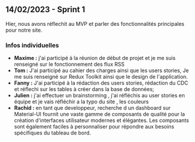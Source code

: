  
## 14/02/2023 - Sprint 1

Hier, nous avons réflechit au MVP et parler des fonctionnalités principales pour notre site.

### Infos individuelles

- **Maxime :** j'ai participé à la réunion de début de projet et je me suis renseigné sur le fonctionnement des flux RSS 
- **Tom :** J'ai participé au cahier des charges ainsi que les users stories, Je me suis renseigné sur Redux Toolkit ainsi que le design de l'application.
- **Fanny :** J'ai participé à la rédaction des users stories, rédaction du CDC et réflechi sur les tables à créer dans la base de données; 
- **Julien :** j'ai effectuer un brainstorming , j'ai réfléchis au user stories en équipe et je vais réfléchir a la typo du site , les couleurs
- **Rachid :** en tant que developpeur, recherche d un dashboard sur Material-UI fournit une vaste gamme de composants de qualité pour la création d'interfaces utilisateur modernes et élégantes. Les composants sont également faciles à personnaliser pour répondre aux besoins spécifiques du tableau de bord.
